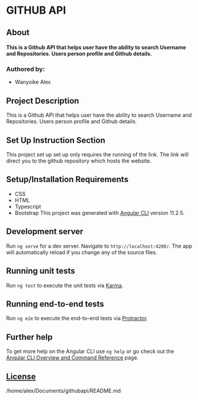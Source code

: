# GITHUB API
 
## About
 
#### This is a Github API that helps user have the ability to search Username and Repositories. Users person profile and Github details.
 
### Authored by:
 
* Wanyoike Alex
 
 
##  Project Description
This is a Github API that helps user have the ability to search Username and Repositories. Users person profile and Github details.

## Set Up Instruction Section
This project set up set up only requires the running of the link. The link will direct you to the github repository which hosts the website. 

## Setup/Installation Requirements
* CSS
* HTML
* Typescript
* Bootstrap
This project was generated with [Angular CLI](https://github.com/angular/angular-cli) version 11.2.5.
 
## Development server
 
Run `ng serve` for a dev server. Navigate to `http://localhost:4200/`. The app will automatically reload if you change any of the source files.
 
 
## Running unit tests
 
Run `ng test` to execute the unit tests via [Karma](https://karma-runner.github.io).
 
## Running end-to-end tests
 
Run `ng e2e` to execute the end-to-end tests via [Protractor](http://www.protractortest.org/).
 
## Further help
 
To get more help on the Angular CLI use `ng help` or go check out the [Angular CLI Overview and Command Reference](https://angular.io/cli) page.
 
## [License](/home/alex/Documents/githubapi/LICENCE)
 
/home/alex/Documents/githubapi/README.md
